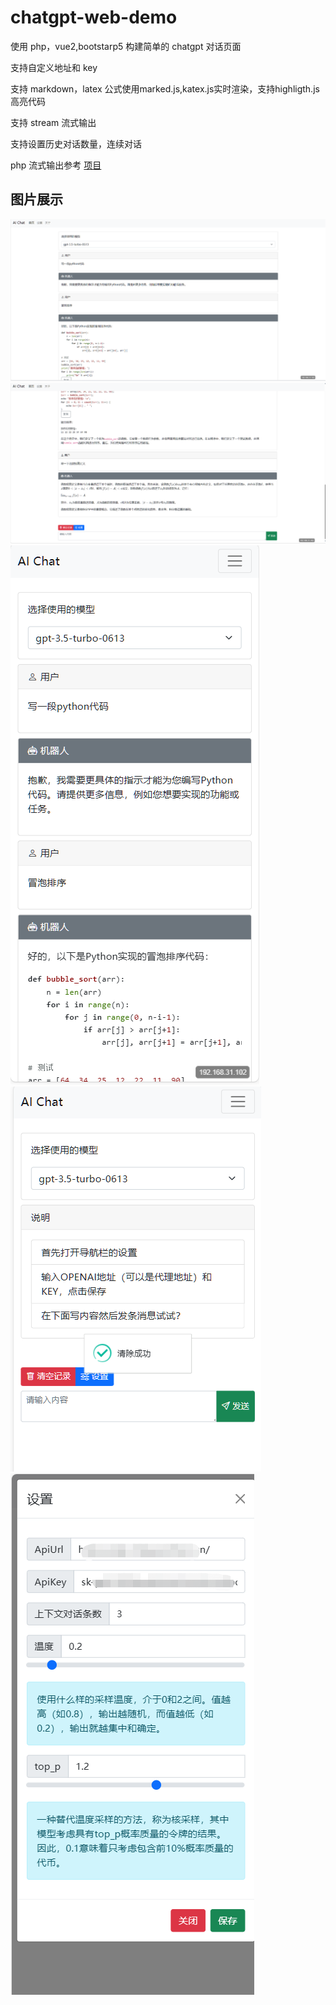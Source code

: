 # chatgpt-web-demo

使用 php，vue2,bootstarp5 构建简单的 chatgpt 对话页面

支持自定义地址和 key

支持 markdown，latex 公式使用marked.js,katex.js实时渲染，支持highligth.js高亮代码

支持 stream 流式输出

支持设置历史对话数量，连续对话

php 流式输出参考 [项目](https://github.com/qiayue/php-openai-gpt-stream-chat-api-webui "项目")

## 图片展示

![image](show/1.png)
![image](show/2.png)
![image](show/3.png)
![image](show/4.png)
![image](show/5.png)
